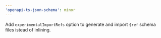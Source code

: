```yaml
---
'openapi-ts-json-schema': minor
---
```


Add `experimentalImportRefs` option to generate and import `$ref` schema files istead of inlining.
